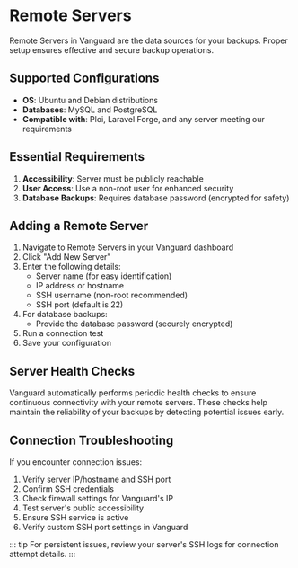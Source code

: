 # Remote Servers

Remote Servers in Vanguard are the data sources for your backups. Proper setup ensures effective and secure backup operations.

## Supported Configurations

- **OS**: Ubuntu and Debian distributions
- **Databases**: MySQL and PostgreSQL
- **Compatible with**: Ploi, Laravel Forge, and any server meeting our requirements

## Essential Requirements

1. **Accessibility**: Server must be publicly reachable
2. **User Access**: Use a non-root user for enhanced security
3. **Database Backups**: Requires database password (encrypted for safety)

## Adding a Remote Server

1. Navigate to Remote Servers in your Vanguard dashboard
2. Click "Add New Server"
3. Enter the following details:
   - Server name (for easy identification)
   - IP address or hostname
   - SSH username (non-root recommended)
   - SSH port (default is 22)
4. For database backups:
   - Provide the database password (securely encrypted)
5. Run a connection test
6. Save your configuration

## Server Health Checks

Vanguard automatically performs periodic health checks to ensure continuous connectivity with your remote servers. These checks help maintain the reliability of your backups by detecting potential issues early.

## Connection Troubleshooting

If you encounter connection issues:

1. Verify server IP/hostname and SSH port
2. Confirm SSH credentials
3. Check firewall settings for Vanguard's IP
4. Test server's public accessibility
5. Ensure SSH service is active
6. Verify custom SSH port settings in Vanguard

::: tip
For persistent issues, review your server's SSH logs for connection attempt details.
:::